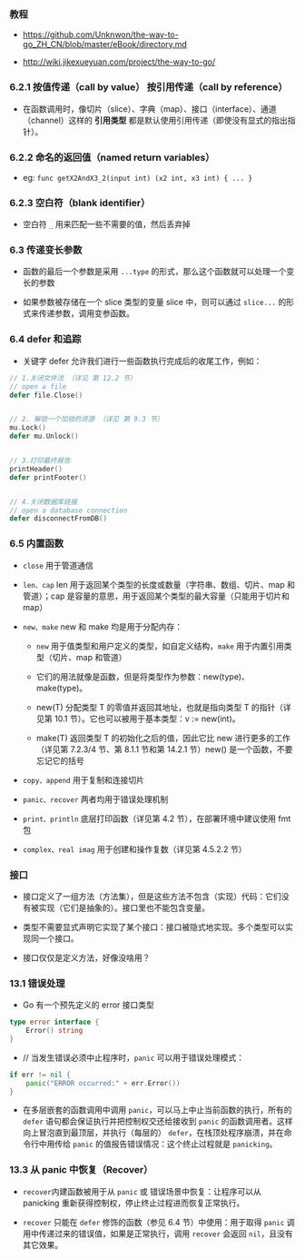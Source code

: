 ### 教程
* https://github.com/Unknwon/the-way-to-go_ZH_CN/blob/master/eBook/directory.md

* http://wiki.jikexueyuan.com/project/the-way-to-go/


### 6.2.1 按值传递（call by value） 按引用传递（call by reference）
* 在函数调用时，像切片（slice）、字典（map）、接口（interface）、通道（channel）这样的 __引用类型__ 都是默认使用引用传递（即使没有显式的指出指针）。


### 6.2.2 命名的返回值（named return variables）
* eg: `func getX2AndX3_2(input int) (x2 int, x3 int) { ... }`


### 6.2.3 空白符（blank identifier）
* 空白符 `_` 用来匹配一些不需要的值，然后丢弃掉


### 6.3 传递变长参数
* 函数的最后一个参数是采用 `...type` 的形式，那么这个函数就可以处理一个变长的参数

* 如果参数被存储在一个 slice 类型的变量 slice 中，则可以通过 `slice...` 的形式来传递参数，调用变参函数。


### 6.4 defer 和追踪
* 关键字 defer 允许我们进行一些函数执行完成后的收尾工作，例如：
```go
// 1.关闭文件流 （详见 第 12.2 节）
// open a file  
defer file.Close()


// 2. 解锁一个加锁的资源 （详见 第 9.3 节）
mu.Lock()  
defer mu.Unlock() 


// 3.打印最终报告
printHeader()  
defer printFooter()


// 4.关闭数据库链接
// open a database connection  
defer disconnectFromDB()
```


### 6.5 内置函数
* `close`	    用于管道通信

* `len、cap`	len 用于返回某个类型的长度或数量（字符串、数组、切片、map 和管道）；cap 是容量的意思，用于返回某个类型的最大容量（只能用于切片和 map）

* `new、make`	new 和 make 均是用于分配内存：
    * `new` 用于值类型和用户定义的类型，如自定义结构，`make` 用于内置引用类型（切片、map 和管道）
    
    * 它们的用法就像是函数，但是将类型作为参数：new(type)、make(type)。
    
    * new(T) 分配类型 T 的零值并返回其地址，也就是指向类型 T 的指针（详见第 10.1 节）。它也可以被用于基本类型：v := new(int)。
    
    * make(T) 返回类型 T 的初始化之后的值，因此它比 new 进行更多的工作（详见第 7.2.3/4 节、第 8.1.1 节和第 14.2.1 节）new() 是一个函数，不要忘记它的括号

* `copy、append`	用于复制和连接切片

* `panic、recover`	两者均用于错误处理机制

* `print、println`	底层打印函数（详见第 4.2 节），在部署环境中建议使用 fmt 包

* `complex、real imag`	用于创建和操作复数（详见第 4.5.2.2 节）


### 接口
* 接口定义了一组方法（方法集），但是这些方法不包含（实现）代码：它们没有被实现（它们是抽象的）。接口里也不能包含变量。

* 类型不需要显式声明它实现了某个接口：接口被隐式地实现。多个类型可以实现同一个接口。

* 接口仅仅是定义方法，好像没啥用？


### 13.1 错误处理
* Go 有一个预先定义的 error 接口类型
```go
type error interface {
	Error() string
}
```

* // 当发生错误必须中止程序时，`panic` 可以用于错误处理模式：
```go
if err != nil {
	panic("ERROR occurred:" + err.Error())
}
```

* 在多层嵌套的函数调用中调用 `panic`，可以马上中止当前函数的执行，所有的 `defer` 语句都会保证执行并把控制权交还给接收到 `panic` 的函数调用者。这样向上冒泡直到最顶层，并执行（每层的） `defer`，在栈顶处程序崩溃，并在命令行中用传给 `panic` 的值报告错误情况：这个终止过程就是 `panicking`。


### 13.3 从 panic 中恢复（Recover）
* `recover`内建函数被用于从 `panic` 或 错误场景中恢复：让程序可以从 panicking 重新获得控制权，停止终止过程进而恢复正常执行。

* `recover` 只能在 `defer` 修饰的函数（参见 6.4 节）中使用：用于取得 `panic` 调用中传递过来的错误值，如果是正常执行，调用 `recover` 会返回 `nil`，且没有其它效果。
